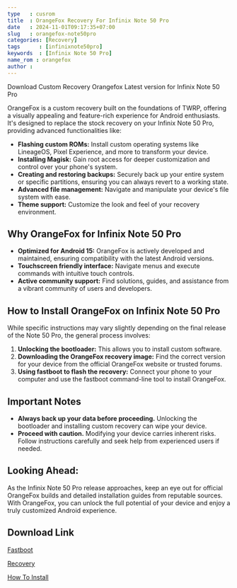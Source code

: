 ```yaml
---
type   : cusrom
title  : OrangeFox Recovery For Infinix Note 50 Pro
date   : 2024-11-01T09:17:35+07:00
slug   : orangefox-note50pro
categories: [Recovery]
tags      : [infinixnote50pro]
keywords  : [Infinix Note 50 Pro]
name_rom : orangefox
author : 
---
```


Download Custom Recovery Orangefox Latest version for Infinix Note 50 Pro


OrangeFox is a custom recovery built on the foundations of TWRP, offering a visually appealing and feature-rich experience for Android enthusiasts. It's designed to replace the stock recovery on your Infinix Note 50 Pro, providing advanced functionalities like:

* **Flashing custom ROMs:** Install custom operating systems like LineageOS, Pixel Experience, and more to transform your device.
* **Installing Magisk:** Gain root access for deeper customization and control over your phone's system.
* **Creating and restoring backups:** Securely back up your entire system or specific partitions, ensuring you can always revert to a working state.
* **Advanced file management:**  Navigate and manipulate your device's file system with ease.
* **Theme support:** Customize the look and feel of your recovery environment.

## Why OrangeFox for Infinix Note 50 Pro

* **Optimized for Android 15:** OrangeFox is actively developed and maintained, ensuring compatibility with the latest Android versions.
* **Touchscreen friendly interface:**  Navigate menus and execute commands with intuitive touch controls.
* **Active community support:** Find solutions, guides, and assistance from a vibrant community of users and developers.

## How to Install OrangeFox on Infinix Note 50 Pro

While specific instructions may vary slightly depending on the final release of the Note 50 Pro, the general process involves:

1. **Unlocking the bootloader:** This allows you to install custom software.
2. **Downloading the OrangeFox recovery image:** Find the correct version for your device from the official OrangeFox website or trusted forums.
3. **Using fastboot to flash the recovery:** Connect your phone to your computer and use the fastboot command-line tool to install OrangeFox.

## Important Notes

* **Always back up your data before proceeding.** Unlocking the bootloader and installing custom recovery can wipe your device.
* **Proceed with caution.** Modifying your device carries inherent risks. Follow instructions carefully and seek help from experienced users if needed.

## Looking Ahead:

As the Infinix Note 50 Pro release approaches, keep an eye out for official OrangeFox builds and detailed installation guides from reputable sources. With OrangeFox, you can unlock the full potential of your device and enjoy a truly customized Android experience.


## Download Link
[Fastboot](/)

[Recovery](/)

[How To Install](https://wiki.orangefox.tech/en/guides/installing_orangefox)


